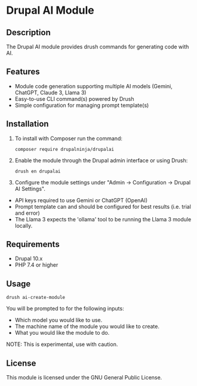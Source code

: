 # Drupal AI Module

## Description
The Drupal AI module provides drush commands for generating code with AI.

## Features
- Module code generation supporting multiple AI models (Gemini, ChatGPT, Claude 3, Llama 3)
- Easy-to-use CLI command(s) powered by Drush
- Simple configuration for managing prompt template(s)

## Installation
1. To install with Composer run the command:
  
   ```
   composer require drupalninja/drupalai
   ```

3. Enable the module through the Drupal admin interface or using Drush:

   ```
   drush en drupalai
   ```

4. Configure the module settings under "Admin -> Configuration -> Drupal AI Settings".
- API keys required to use Gemini or ChatGPT (OpenAI)
- Prompt template can and should be configured for best results (i.e. trial and error)
- The Llama 3 expects the 'ollama' tool to be running the Llama 3 module locally.

## Requirements
- Drupal 10.x
- PHP 7.4 or higher

## Usage

   ```
   drush ai-create-module
   ```

You will be prompted to for the following inputs:
- Which model you would like to use.
- The machine name of the module you would like to create.
- What you would like the module to do.

NOTE: This is experimental, use with caution.

## License
This module is licensed under the GNU General Public License.
